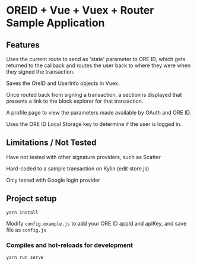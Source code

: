 # OREID + Vue + Vuex + Router Sample Application

## Features

Uses the current route to send as 'state' parameter to ORE ID, which gets returned to the callback and routes the user back to where they were when they signed the transaction.

Saves the OreID and UserInfo objects in Vuex.

Once routed back from signing a transaction, a section is displayed that presents a link to the block explorer for that transaction.

A profile page to view the parameters made available by OAuth and ORE ID.

Uses the ORE ID Local Storage key to determine if the user is logged in.

## Limitations / Not Tested
Have not tested with other signature providers, such as Scatter

Hard-coded to a sample transaction on Kylin (edit store.js)

Only tested with Google login provider 


## Project setup
```
yarn install
```

Modify ```config.example.js``` to add your ORE ID appId and apiKey, and save file as ```config.js```

### Compiles and hot-reloads for development
```
yarn run serve
```
